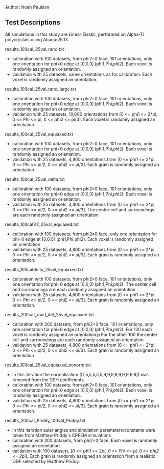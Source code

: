 Author: Noah Paulson

## Test Descriptions

All simulations in this study are Linear Elastic, performed on Alpha-Ti polycrystals using Abaqus/6.13

results_100cal_25val_rand.txt :

* calibration with 100 datasets, from phi2=0 face, 101 orientations, only one orientation for phi=0 edge at [0,0,0] (phi1,Phi,phi2). Each voxel is randomly assigned an orientation.
* validation with 25 datasets, same orientations as for calibration. Each voxel is randomly assigned an orientation.

results_100cal_25val_rand_large.txt

* calibration with 100 datasets, from phi2=0 face, 101 orientations, only one orientation for phi=0 edge at [0,0,0] (phi1,Phi,phi2). Each voxel is randomly assigned an orientation.
* validation with 25 datasets, 10,000 orientations from [0 <= phi1 <= 2*pi, 0 <= Phi <= pi, 0 <= phi2 <= pi/3]. Each voxel is randomly assigned an orientation.

results_100cal_25val_equiaxed.txt

* calibration with 100 datasets, from phi2=0 face, 101 orientations, only one orientation for phi=0 edge at [0,0,0] (phi1,Phi,phi2). Each voxel is randomly assigned an orientation.
* validation with 25 datasets, 4,800 orientations from [0 <= phi1 <= 2*pi, 0 <= Phi <= pi/2, 0 <= phi2 <= pi/3]. Each grain is randomly assigned an orientation.

results_100cal_25val_delta.txt

* calibration with 100 datasets, from phi2=0 face, 101 orientations, only one orientation for phi=0 edge at [0,0,0] (phi1,Phi,phi2). Each voxel is randomly assigned an orientation.
* validation with 25 datasets, 4,800 orientations from [0 <= phi1 <= 2*pi, 0 <= Phi <= pi/2, 0 <= phi2 <= pi/3]. The center cell and surroundings are each randomly assigned an orientation

results_100calV2_25val_equiaxed.txt

* calibration with 100 datasets, from phi2=0 face, only one orientation for phi=0 edge at [0,0,0] (phi1,Phi,phi2). Each voxel is randomly assigned an orientation.
* validation with 25 datasets, 4,800 orientations from [0 <= phi1 <= 2*pi, 0 <= Phi <= pi/2, 0 <= phi2 <= pi/3]. Each grain is randomly assigned an orientation.


results_100caldelta_25val_equiaxed.txt

* calibration with 100 datasets, from phi2=0 face, 101 orientations, only one orientation for phi=0 edge at [0,0,0] (phi1,Phi,phi2). The center cell and surroundings are each randomly assigned an orientation
* validation with 25 datasets, 4,800 orientations from [0 <= phi1 <= 2*pi, 0 <= Phi <= pi/2, 0 <= phi2 <= pi/3]. Each grain is randomly assigned an orientation.


results_200cal_rand_del_25val_equiaxed.txt

* calibration with 200 datasets, from phi2=0 face, 101 orientations, only one orientation for phi=0 edge at [0,0,0] (phi1,Phi,phi2). For 100 each voxel is randomly assigned an orientation.p For the other 100 the center cell and surroundings are each randomly assigned an orientation 
* validation with 25 datasets, 4,800 orientations from [0 <= phi1 <= 2*pi, 0 <= Phi <= pi/2, 0 <= phi2 <= pi/3]. Each grain is randomly assigned an orientation

results_100cal_25val_equiaxed_nonorm.txt

* in this iteration the normalization ([1,5,5,5,5,5,9,9,9,9,9,9,9,9,9]) was removed from the GSH coefficients
* calibration with 100 datasets, from phi2=0 face, 101 orientations, only one orientation for phi=0 edge at [0,0,0] (phi1,Phi,phi2). Each voxel is randomly assigned an orientation.
* validation with 25 datasets, 4,800 orientations from [0 <= phi1 <= 2*pi, 0 <= Phi <= pi/2, 0 <= phi2 <= pi/3]. Each grain is randomly assigned an orientation.

results_200cal_Priddy_100val_Priddy.txt

* in this iteration euler angles and simulation parameters/constants were taken from Matthew Priddy's CPFEM simulations
* calibration with 200 datasets, from phi2=0 face, Each voxel is randomly assigned an orientation.
* validation with 100 datasets,  [0 <= phi1 <= 2*pi, 0 <= Phi <= pi, 0 <= phi2 <= 2*pi]. Each grain is randomly assigned an orientation from a realistic ODF selected by Matthew Priddy.